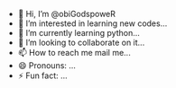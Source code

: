 - 👋 Hi, I’m @obiGodspoweR
- 👀 I’m interested in learning new codes...
- 🌱 I’m currently learning python...
- 💞️ I’m looking to collaborate on  it...
- 📫 How to reach me mail me...
- 😄 Pronouns: ...
- ⚡ Fun fact: ...

<!---
obiGodspower/obiGodspower is a ✨ special ✨ repository because its `README.md` (this file) appears on your GitHub profile.
You can click the Preview link to take a look at your changes.
--->

